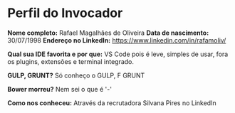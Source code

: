 # Perfil do Invocador

**Nome completo:** Rafael Magalhães de Oliveira
**Data de nascimento:** 30/07/1998
**Endereço no LinkedIn:** https://www.linkedin.com/in/rafamoliv/

**Qual sua IDE favorita e por que:** VS Code pois é leve, simples de usar, fora os plugins, extensões e terminal integrado.

**GULP, GRUNT?** Só conheço o GULP, F GRUNT

**Bower morreu?** Nem sei o que é '-'

**Como nos conheceu:** Através da recrutadora Silvana Pires no LinkedIn

